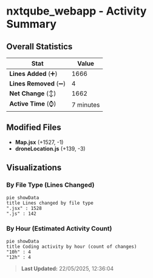 # nxtqube_webapp - Activity Summary 

## Overall Statistics

| Stat                   | Value                                                             |
| ---------------------- | ----------------------------------------------------------------- |
| **Lines Added** (➕)   | 1666                                          |
| **Lines Removed** (➖) | 4                                        |
| **Net Change** (↕)    | 1662                |
| **Active Time** (⌚)   | 7 minutes |


## Modified Files
- **Map.jsx** (+1527, -1)
- **droneLocation.js** (+139, -3)

## Visualizations

### By File Type (Lines Changed)

```mermaid
pie showData
title Lines changed by file type
".jsx" : 1528
".js" : 142
```

### By Hour (Estimated Activity Count)

```mermaid
pie showData
title Coding activity by hour (count of changes)
"10h" : 4
"12h" : 4
```


> **Last Updated:** 22/05/2025, 12:36:04